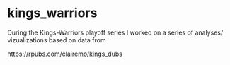 # kings_warriors

During the Kings-Warriors playoff series I worked on a series of analyses/ vizualizations based on data from 

https://rpubs.com/clairemo/kings_dubs
